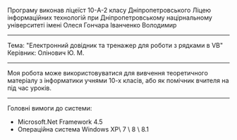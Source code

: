 Програму виконав ліцеїст 10-A-2 класу 
Дніпропетровського Ліцею інформаційних технологій 
при Дніпропетровському націрнальному університеті 
імені Олеся Гончара
Іванченко Володимир
____________________________________________________________________________________________

Тема: "Електронний довідник та тренажер для роботи з рядками в VB"
Керівник: Олінович Ю. М.
____________________________________________________________________________________________

Моя робота може використовуватися для вивчення теоретичного матеріалу з інформатики учнями 10-х класів, або як помічник вчителя на під час уроків. 
____________________________________________________________________________________________

Головні вимоги до системи:

 - Microsoft.Net Framework 4.5
 - Операційна система Windows XP\ 7 \ 8 \ 8.1 
